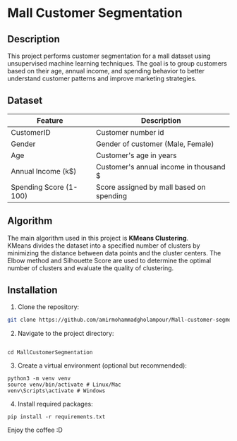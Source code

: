 # Mall Customer Segmentation

## Description
This project performs customer segmentation for a mall dataset using unsupervised machine learning techniques. The goal is to group customers based on their age, annual income, and spending behavior to better understand customer patterns and improve marketing strategies.

## Dataset 
| Feature               | Description                              |
|-----------------------|------------------------------------------|
| CustomerID            | Customer number id                       | 
| Gender                | Gender of customer (Male, Female)        |
| Age                   | Customer's age in years                  |
| Annual Income (k$)    | Customer's annual income in thousand $   |
| Spending Score (1-100)| Score assigned by mall based on spending |


## Algorithm
The main algorithm used in this project is **KMeans Clustering**.  
KMeans divides the dataset into a specified number of clusters by minimizing the distance between data points and the cluster centers. The Elbow method and Silhouette Score are used to determine the optimal number of clusters and evaluate the quality of clustering.

## Installation
1. Clone the repository:
```bash
git clone https://github.com/amirmohammadgholampour/Mall-customer-segmentation.git
```

2. Navigate to the project directory:
```

cd MallCustomerSegmentation
```

3. Create a virtual environment (optional but recommended):
```
python3 -m venv venv 
source venv/bin/activate # Linux/Mac
venv\Scripts\activate # Windows 
``` 

4. Install required packages:
```
pip install -r requirements.txt
```

Enjoy the coffee :D